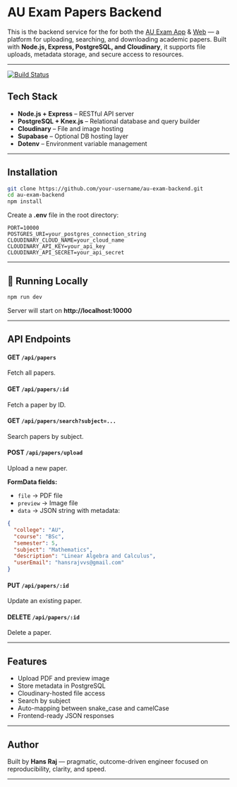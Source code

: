 ﻿# AU Exam Papers Backend

This is the backend service for the for both the [AU Exam App](https://github.com/HansrajS1/Au-Exam-App)  &  [Web](https://github.com/HansrajS1/Au-Exam-Web) — a platform for uploading, searching, and downloading academic papers. Built with **Node.js, Express, PostgreSQL, and Cloudinary**, it supports file uploads, metadata storage, and secure access to resources.

---


[![Build Status](https://github.com/HansrajS1/Au-Exam-backend/actions/workflows/keep-alive.yml/badge.svg)](https://github.com/HansrajS1/Au-Exam-backend/actions/workflows/keep-alive.yml)




## Tech Stack
- **Node.js + Express** – RESTful API server  
- **PostgreSQL + Knex.js** – Relational database and query builder  
- **Cloudinary** – File and image hosting
- **Supabase** – Optional DB hosting layer  
- **Dotenv** – Environment variable management  

---

##  Installation

```bash
git clone https://github.com/your-username/au-exam-backend.git
cd au-exam-backend
npm install
```

Create a **.env** file in the root directory:

```env
PORT=10000
POSTGRES_URI=your_postgres_connection_string
CLOUDINARY_CLOUD_NAME=your_cloud_name
CLOUDINARY_API_KEY=your_api_key
CLOUDINARY_API_SECRET=your_api_secret
```

---

## 🧪 Running Locally

```bash
npm run dev
```

Server will start on **http://localhost:10000**

---

##  API Endpoints

#### GET `/api/papers`
Fetch all papers.

#### GET `/api/papers/:id`
Fetch a paper by ID.

#### GET `/api/papers/search?subject=...`
Search papers by subject.

#### POST `/api/papers/upload`
Upload a new paper.  

**FormData fields:**
- `file` → PDF file  
- `preview` → Image file  
- `data` → JSON string with metadata:  

```json
{
  "college": "AU",
  "course": "BSc",
  "semester": 5,
  "subject": "Mathematics",
  "description": "Linear Algebra and Calculus",
  "userEmail": "hansrajvvs@gmail.com"
}
```

#### PUT `/api/papers/:id`
Update an existing paper.

#### DELETE `/api/papers/:id`
Delete a paper.

---

## Features
- Upload PDF and preview image  
- Store metadata in PostgreSQL  
- Cloudinary-hosted file access  
- Search by subject  
- Auto-mapping between snake_case and camelCase  
- Frontend-ready JSON responses  

---

## Author
Built by **Hans Raj** — pragmatic, outcome-driven engineer focused on reproducibility, clarity, and speed.

---



